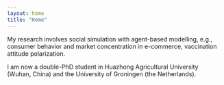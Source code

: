 ```yaml
---
layout: home
title: "Home"
---
```


My research involves social simulation with agent-based modelling, e.g., consumer behavior and market concentration in e-commerce, vaccination attitude polarization.

I am now a double-PhD student in Huazhong Agricultural University (Wuhan, China) and the University of Groningen (the Netherlands).
